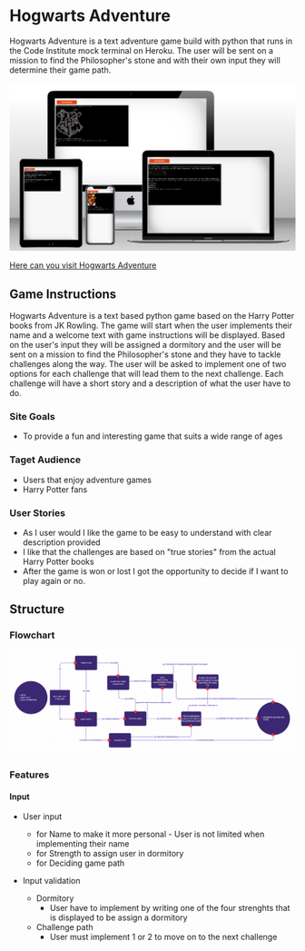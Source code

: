 # Hogwarts Adventure

Hogwarts Adventure is a text adventure game build with python that runs in the Code Institute mock terminal on Heroku. 
The user will be sent on a mission to find the Philosopher's stone and with their own input they will determine their game path.

![Mockup](documents/readme_img/mockup-hogwarts-adventures.png)

[Here can you visit Hogwarts Adventure](https://hogwarts-adventure-9b2d26ffdabb.herokuapp.com/)


## Game Instructions
Hogwarts Adventure is a text based python game based on the Harry Potter books from JK Rowling.
The game will start when the user implements their name and a welcome text with game instructions will be displayed.
Based on the user's input they will be assigned a dormitory and the user will be sent on a mission to find the Philosopher's stone and they have to tackle challenges along the way. The user will be asked to implement one of two options for each challenge that will lead them to the next challenge.
Each challenge will have a short story and a description of what the user have to do.


### Site Goals
* To provide a fun and interesting game that suits a wide range of ages

### Taget Audience
* Users that enjoy adventure games
* Harry Potter fans

### User Stories
* As I user would I like the game to be easy to understand with clear description provided
* I like that the challenges are based on "true stories" from the actual Harry Potter books
* After the game is won or lost I got the opportunity to decide if I want to play again or no.

## Structure

### Flowchart

![Flowchart](documents/readme_img/flowchart-hogwarts-adventure.png)

### Features
#### Input
* User input 
  * for Name to make it more personal - User is not limited when implementing their name
  * for Strength to assign user in dormitory
  * for Deciding game path

* Input validation
  * Dormitory
    * User have to implement by writing one of the four strenghts that is displayed to be assign a dormitory
  * Challenge path
    * User must implement 1 or 2 to move on to the next challenge





